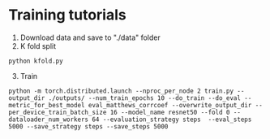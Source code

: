 # Training tutorials

1. Download data and save to "./data" folder
2. K fold split
```
python kfold.py
```
3. Train
```
python -m torch.distributed.launch --nproc_per_node 2 train.py --output_dir ./outputs/ --num_train_epochs 10 --do_train --do_eval --metric_for_best_model eval_matthews_corrcoef --overwrite_output_dir --per_device_train_batch_size 16 --model_name resnet50 --fold 0 --dataloader_num_workers 64 --evaluation_strategy steps  --eval_steps 5000 --save_strategy steps --save_steps 5000
```